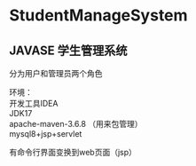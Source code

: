 # StudentManageSystem

## JAVASE 学生管理系统
分为用户和管理员两个角色

环境：  
开发工具IDEA   
JDK17   
apache-maven-3.6.8 （用来包管理）      
mysql8+jsp+servlet

有命令行界面变换到web页面（jsp）